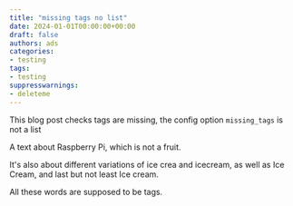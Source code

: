 ```yaml
---
title: "missing tags no list"
date: 2024-01-01T00:00:00+00:00
draft: false
authors: ads
categories:
- testing
tags:
- testing
suppresswarnings:
- deleteme
---
```


This blog post checks tags are missing, the config option `missing_tags` is not a list

A text about Raspberry Pi, which is not a fruit.

It's also about different variations of ice crea and icecream, as well as Ice Cream, and last but not least Ice cream.

All these words are supposed to be tags.
